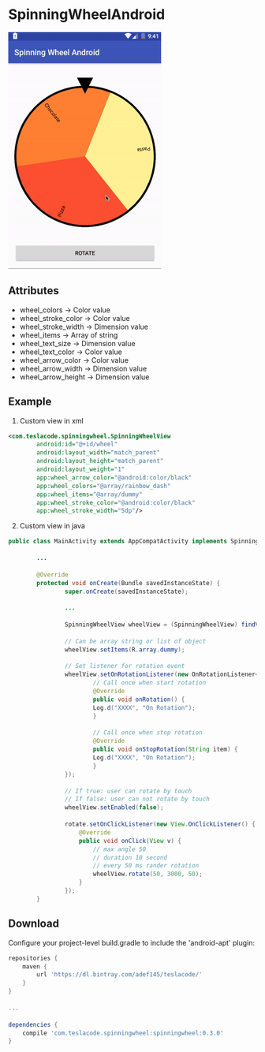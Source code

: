 # SpinningWheelAndroid

![1]

## Attributes
* wheel_colors        -> Color value
* wheel_stroke_color  -> Color value
* wheel_stroke_width  -> Dimension value
* wheel_items         -> Array of string
* wheel_text_size     -> Dimension value
* wheel_text_color    -> Color value
* wheel_arrow_color   -> Color value
* wheel_arrow_width   -> Dimension value
* wheel_arrow_height  -> Dimension value

## Example
1) Custom view in xml
```xml
<com.teslacode.spinningwheel.SpinningWheelView
        android:id="@+id/wheel"
        android:layout_width="match_parent"
        android:layout_height="match_parent"
        android:layout_weight="1"
        app:wheel_arrow_color="@android:color/black"
        app:wheel_colors="@array/rainbow_dash"
        app:wheel_items="@array/dummy"
        app:wheel_stroke_color="@android:color/black"
        app:wheel_stroke_width="5dp"/>
```

2) Custom view in java
```java
public class MainActivity extends AppCompatActivity implements SpinningWheelView.OnRotationListener<String> {

        ...
        
        @Override
        protected void onCreate(Bundle savedInstanceState) {
                super.onCreate(savedInstanceState);
                
                ...

                SpinningWheelView wheelView = (SpinningWheelView) findViewById(R.id.wheel);

                // Can be array string or list of object
                wheelView.setItems(R.array.dummy);
                
                // Set listener for rotation event
                wheelView.setOnRotationListener(new OnRotationListener<String>() {
                        // Call once when start rotation
                        @Override
                        public void onRotation() {
                        Log.d("XXXX", "On Rotation");
                        }

                        // Call once when stop rotation
                        @Override
                        public void onStopRotation(String item) {
                        Log.d("XXXX", "On Rotation");
                        }
                });
                
                // If true: user can rotate by touch
                // If false: user can not rotate by touch
                wheelView.setEnabled(false);
                
                rotate.setOnClickListener(new View.OnClickListener() {
                    @Override
                    public void onClick(View v) {
                        // max angle 50
                        // duration 10 second
                        // every 50 ms rander rotation
                        wheelView.rotate(50, 3000, 50);
                    }
                });
        }

```

## Download
Configure your project-level build.gradle to include the 'android-apt' plugin:
```gradle
repositories {
    maven {
        url 'https://dl.bintray.com/adef145/teslacode/'
    }
}

...

dependencies {
    compile 'com.teslacode.spinningwheel:spinningwheel:0.3.0'
}
```

[1]: ./example/1.gif
